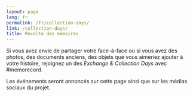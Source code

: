 ```yaml
---
layout: page
lang: fr
permalink: /fr/collection-days/
link: /collection-days/
title: Récolte des memoires
---
```

Si vous avez envie de partager votre face-à-face ou si vous avez des photos, des documents anciens, des objets que vous aimeriez ajouter à votre histoire, rejoignez un des *Exchange & Collection Days* avec #memorecord. 

Les événements seront annoncés sur cette page ainsi que sur les médias sociaux du projet.



<!-- more -->
